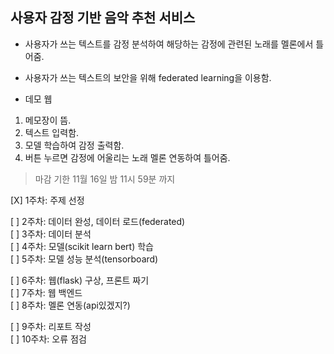 ## 사용자 감정 기반 음악 추천 서비스   

+ 사용자가 쓰는 텍스트를 감정 분석하여 해당하는 감정에 관련된 노래를 멜론에서 틀어줌.  

+ 사용자가 쓰는 텍스트의 보안을 위해 federated learning을 이용함.  

+ 데모 웹  
1. 메모장이 뜸.  
2. 텍스트 입력함.  
3. 모델 학습하여 감정 출력함.  
4. 버튼 누르면 감정에 어울리는 노래 멜론 연동하여 틀어줌.  

> 마감 기한 11월 16일 밤 11시 59분 까지  

[X] 1주차: 주제 선정 

[ ] 2주차: 데이터 완성, 데이터 로드(federated)  
[ ] 3주차: 데이터 분석  
[ ] 4주차: 모델(scikit learn bert) 학습   
[ ] 5주차: 모델 성능 분석(tensorboard)   

[ ] 6주차: 웹(flask) 구상, 프론트 짜기  
[ ] 7주차: 웹 백엔드  
[ ] 8주차: 멜론 연동(api있겠지?)   

[ ] 9주차: 리포트 작성  
[ ] 10주차: 오류 점검   
